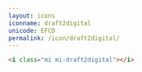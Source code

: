 ```yaml
---
layout: icons
iconname: draft2digital
unicode: EFCD
permalink: /icon/draft2digital/
---
```


``` html
<i class="mi mi-draft2digital"></i>
```
